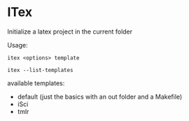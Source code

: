 # ITex
Initialize a latex project in the current folder

Usage:
```
itex <options> template

itex --list-templates
```

available templates:
- default (just the basics with an out folder and a Makefile)
- iSci
- tmlr
